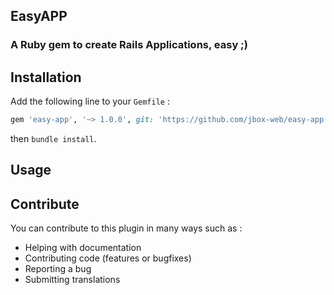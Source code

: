 ## EasyAPP

### A Ruby gem to create Rails Applications, easy ;)

## Installation

Add the following line to your ```Gemfile``` :

```ruby
gem 'easy-app', '~> 1.0.0', git: 'https://github.com/jbox-web/easy-app.git', tag: '1.0.0'
```

then `bundle install`.

## Usage


## Contribute

You can contribute to this plugin in many ways such as :
* Helping with documentation
* Contributing code (features or bugfixes)
* Reporting a bug
* Submitting translations
